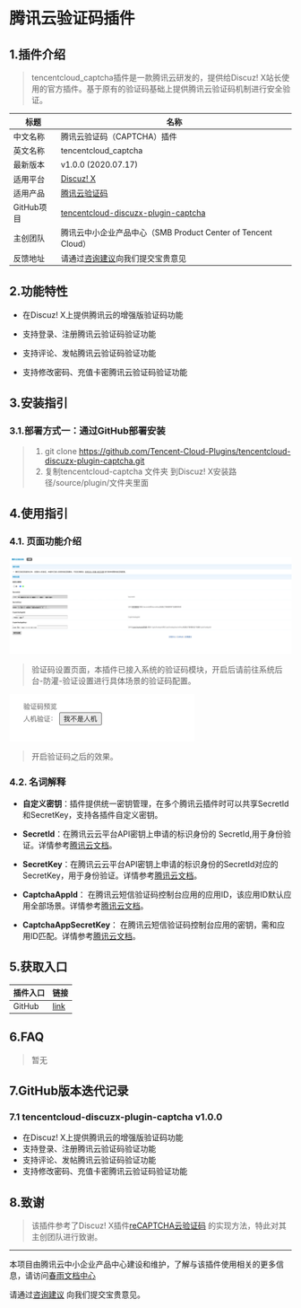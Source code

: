 # 腾讯云验证码插件

## 1.插件介绍

> tencentcloud_captcha插件是一款腾讯云研发的，提供给Discuz! X站长使用的官方插件。基于原有的验证码基础上提供腾讯云验证码机制进行安全验证。

| 标题       | 名称                                                         |
| ---------- | ------------------------------------------------------------ |
| 中文名称   | 腾讯云验证码（CAPTCHA）插件                                  |
| 英文名称   | tencentcloud_captcha                                         |
| 最新版本   | v1.0.0 (2020.07.17)                                          |
| 适用平台   | [Discuz! X](https://www.discuz.net/forum.php)                |
| 适用产品   | [腾讯云验证码](https://www.discuz.net/forum.php)             |
| GitHub项目 | [tencentcloud-discuzx-plugin-captcha](https://github.com/Tencent-Cloud-Plugins/tencentcloud-discuzx-plugin-captcha) |
| 主创团队   | 腾讯云中小企业产品中心（SMB Product Center of Tencent Cloud） |
| 反馈地址   | 请通过[咨询建议](https://support.qq.com/products/164613)向我们提交宝贵意见  |



## 2.功能特性

- 在Discuz! X上提供腾讯云的增强版验证码功能

- 支持登录、注册腾讯云验证码验证功能

- 支持评论、发帖腾讯云验证码验证功能

- 支持修改密码、充值卡密腾讯云验证码验证功能

  

## 3.安装指引

### 3.1.部署方式一：通过GitHub部署安装

> 1. git clone https://github.com/Tencent-Cloud-Plugins/tencentcloud-discuzx-plugin-captcha.git
> 2. 复制tencentcloud-captcha 文件夹 到Discuz! X安装路径/source/plugin/文件夹里面



## 4.使用指引

### 4.1. 页面功能介绍

![](./images/captcha1.png)

> 验证码设置页面，本插件已接入系统的验证码模块，开启后请前往系统后台-防灌-验证设置进行具体场景的验证码配置。

![](./images/captcha2.png)

> 开启验证码之后的效果。



### 4.2. 名词解释

- **自定义密钥**：插件提供统一密钥管理，在多个腾讯云插件时可以共享SecretId和SecretKey，支持各插件自定义密钥。

- **SecretId**：在腾讯云云平台API密钥上申请的标识身份的 SecretId,用于身份验证。详情参考[腾讯云文档](https://cloud.tencent.com/document/product)。

- **SecretKey**：在腾讯云云平台API密钥上申请的标识身份的SecretId对应的SecretKey，用于身份验证。详情参考[腾讯云文档](https://cloud.tencent.com/document/product)。

- **CaptchaAppId**： 在腾讯云短信验证码控制台应用的应用ID，该应用ID默认应用全部场景。详情参考[腾讯云文档](https://cloud.tencent.com/document/product)。

- **CaptchaAppSecretKey**： 在腾讯云短信验证码控制台应用的密钥，需和应用ID匹配。详情参考[腾讯云文档](https://cloud.tencent.com/document/product)。

  



## 5.获取入口

| 插件入口 | 链接                                                         |
| -------- | ------------------------------------------------------------ |
| GitHub   | [link](https://github.com/Tencent-Cloud-Plugins/tencentcloud-discuzx-plugin-captcha) |



## 6.FAQ

> 暂无



## 7.GitHub版本迭代记录

### 7.1 tencentcloud-discuzx-plugin-captcha v1.0.0

- 在Discuz! X上提供腾讯云的增强版验证码功能
- 支持登录、注册腾讯云验证码验证功能
- 支持评论、发帖腾讯云验证码验证功能
- 支持修改密码、充值卡密腾讯云验证码验证功能

## 8.致谢

> 该插件参考了Discuz! X插件[reCAPTCHA云验证码](https://github.com/popcorner/discuz_recaptcha) 的实现方法，特此对其主创团队进行致谢。

---

本项目由腾讯云中小企业产品中心建设和维护，了解与该插件使用相关的更多信息，请访问[春雨文档中心](https://openapp.qq.com/docs/Chevereto/cos.html) 

请通过[咨询建议](https://da.do/y0rp) 向我们提交宝贵意见。